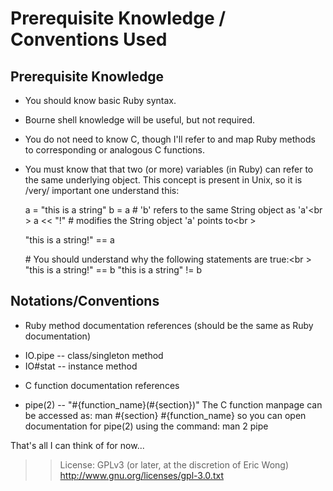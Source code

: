 Prerequisite Knowledge / Conventions Used
=========================================

Prerequisite Knowledge
----------------------

* You should know basic Ruby syntax.

* Bourne shell knowledge will be useful, but not required.

* You do not need to know C, though I'll refer to and map Ruby methods to corresponding or analogous C functions.

* You must know that that two (or more) variables (in Ruby) can refer to the same underlying object.  This concept is present in Unix, so it is /very/ important one understand this:

    a = "this is a string"
    b = a      \# 'b' refers to the same String object as 'a'<br \>
    a << "!"   \# modifies the String object 'a' points to<br \>

    "this is a string!" == a

    \# You should understand why the following statements are true:<br \>
    "this is a string!" == b
    "this is a string" != b

Notations/Conventions
---------------------
* Ruby method documentation references (should be the same as Ruby documentation)

 - IO.pipe -- class/singleton method
 - IO#stat -- instance method

* C function documentation references

 - pipe(2) -- "#{function_name}(#{section})"
               The C function manpage can be accessed as:
                    man #{section} #{function_name}
               so you can open documentation for pipe(2) using
               the command: man 2 pipe


That's all I can think of for now...


>>License: GPLv3 (or later, at the discretion of Eric Wong)
>>http://www.gnu.org/licenses/gpl-3.0.txt
